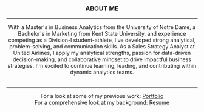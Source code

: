 <h3 style="text-align: center;">
<strong>ABOUT ME</strong>
</h3>

<hr>

<center>With a Master's in Business Analytics from the University of Notre Dame, a Bachelor's in Marketing from Kent State University, and experience competing as a Division-I student-athlete, I’ve developed strong analytical, problem-solving, and communication skills. As a Sales Strategy Analyst at United Airlines, I apply my analytical strengths, passion for data-driven decision-making, and collaborative mindset to drive impactful business strategies. I'm excited to continue learning, leading, and contributing within dynamic analytics teams.</center>
<br>
<hr>

<center>For a look at some of my previous work: <a href="portfolio">Portfolio</a> 
<center>For a comprehensive look at my background: <a href="resume3">Resume</a></center> 



